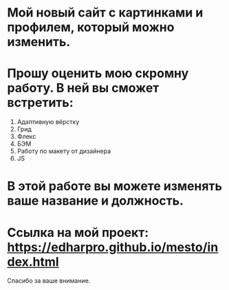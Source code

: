 # Мой новый сайт с картинками и профилем, который можно изменить.

# Прошу оценить мою скромну работу. В ней вы сможет встретить:
1. Адаптивную вёрстку
2. Грид
3. Флекс
4. БЭМ
5. Работу по макету от дизайнера
6. JS

# В этой работе вы можете изменять ваше название и должность.
# Ссылка на мой проект: https://edharpro.github.io/mesto/index.html

Спасибо за ваше внимание.